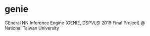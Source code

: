 # genie
GEneral NN Inference Engine (GENIE, DSPVLSI 2019 Final Project) @ National Taiwan University

